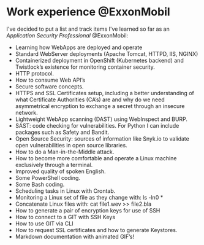 # Work experience @ExxonMobil
I've decided to put a list and track items I've learned so far as an *Application Security Professional* @ExxonMobil:
* Learning how WebApps are deployed and operate
* Standard WebServer deployments (Apache Tomcat, HTTPD, IIS, NGINX)
* Containerized deployment in OpenShift (Kubernetes backend) and Twistlock’s existence for monitoring container security.
* HTTP protocol.
* How to consume Web API’s
* Secure software concepts.
* HTTPS and SSL Certificates setup, including a better understanding of what Certificate Authorities (CA’s) are and why do we need asymmetrical encryption to exchange a secret through an insecure network.
* Lightweight WebApp scanning (DAST) using WebInspect and BURP.
* SAST: code checking for vulnerabilities. For Python I can include packages such as Safety and Bandit.
* Open Source Security: sources of information like Snyk.io to validate open vulnerabilities in open source libraries.
* How to do a Man-in-the-Middle attack.
* How to become more comfortable and operate a Linux machine exclusively through a terminal.
* Improved quality of spoken English.
* Some PowerShell coding.
* Some Bash coding.
* Scheduling tasks in Linux with Crontab.
* Monitoring a Linux set of file as they change with: ls -ln0 *
* Concatenate Linux files with: cat file1.wev >> file2.bla
* How to generate a pair of encryption keys for use of SSH
* How to connect to a GIT with SSH Keys
* How to use GIT via CLI
* How to request SSL certificates and how to generate Keystores.
* Markdown documentation with animated GIF’s!
